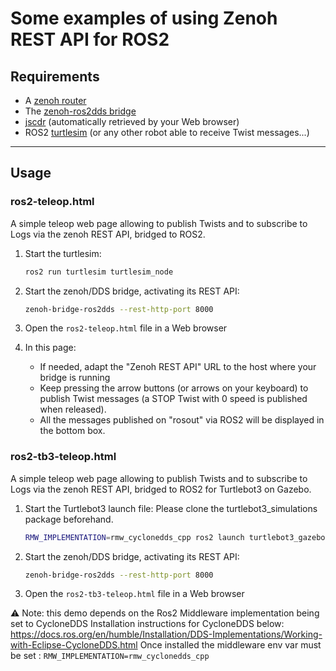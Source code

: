 # Some examples of using Zenoh REST API for ROS2

## **Requirements**

* A [zenoh router](http://zenoh.io/docs/getting-started/quick-test/)
* The [zenoh-ros2dds bridge](https://github.com/eclipse-zenoh/zenoh-plugin-ros2dds)
* [jscdr](https://github.com/atolab/jscdr)
   (automatically retrieved by your Web browser)
* ROS2 [turtlesim](http://wiki.ros.org/turtlesim) (or any other robot able to receive Twist messages...)

-----

## **Usage**

### ros2-teleop.html

A simple teleop web page allowing to publish Twists and to subscribe to Logs
via the zenoh REST API, bridged to ROS2.

1. Start the turtlesim:

     ```bash
     ros2 run turtlesim turtlesim_node
     ```

2. Start the zenoh/DDS bridge, activating its REST API:

     ```bash
     zenoh-bridge-ros2dds --rest-http-port 8000
     ```

3. Open the `ros2-teleop.html` file in a Web browser

4. In this page:

     * If needed, adapt the "Zenoh REST API" URL to the host where your bridge is running
     * Keep pressing the arrow buttons (or arrows on your keyboard) to publish Twist messages (a STOP Twist with 0 speed is published when released).
     * All the messages published on "rosout" via ROS2 will be displayed in the bottom box.

### ros2-tb3-teleop.html

A simple teleop web page allowing to publish Twists and to subscribe to Logs
via the zenoh REST API, bridged to ROS2 for Turtlebot3 on Gazebo.

1. Start the Turtlebot3 launch file:
Please clone the turtlebot3_simulations package beforehand.

     ```bash
     RMW_IMPLEMENTATION=rmw_cyclonedds_cpp ros2 launch turtlebot3_gazebo turtlebot3_wolrd.launch.py
     ```

2. Start the zenoh/DDS bridge, activating its REST API:

     ```bash
     zenoh-bridge-ros2dds --rest-http-port 8000
     ```

3. Open the `ros2-tb3-teleop.html` file in a Web browser

⚠️ Note: this demo depends on the Ros2 Middleware implementation being set to CycloneDDS
Installation instructions for CycloneDDS below:
https://docs.ros.org/en/humble/Installation/DDS-Implementations/Working-with-Eclipse-CycloneDDS.html
Once installed the middleware env var must be set :
`RMW_IMPLEMENTATION=rmw_cyclonedds_cpp`